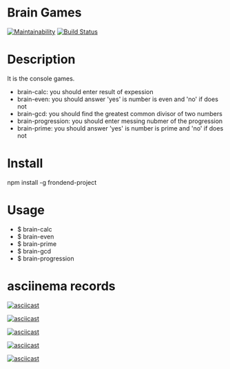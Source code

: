 # Brain Games

[![Maintainability](https://api.codeclimate.com/v1/badges/0ba24ff7dd676bab81a7/maintainability)](https://codeclimate.com/github/annapuchkova/frontend-project-lvl1/maintainability)
[![Build Status](https://travis-ci.org/annapuchkova/frontend-project-lvl1.svg?branch=master)](https://travis-ci.org/annapuchkova/frontend-project-lvl1)

# Description

It is the console games.
- brain-calc: you should enter result of expession
- brain-even: you should answer 'yes' is number is even and 'no' if does not
- brain-gcd: you should find the greatest common divisor of two numbers
- brain-progression: you should enter messing nubmer of the progression
- brain-prime: you should answer 'yes' is number is prime and 'no' if does not

# Install

npm install -g frondend-project

# Usage

- $ brain-calc
- $ brain-even
- $ brain-prime
- $ brain-gcd
- $ brain-progression


# asciinema records
[![asciicast](https://asciinema.org/a/vml2T3H8LZy6CJQQYNKpAmpX7.svg)](https://asciinema.org/a/vml2T3H8LZy6CJQQYNKpAmpX7)

[![asciicast](https://asciinema.org/a/u1nxPXavkVaDIvY43GxqqQNWN.svg)](https://asciinema.org/a/u1nxPXavkVaDIvY43GxqqQNWN)

[![asciicast](https://asciinema.org/a/BwzhOAi9H3XPUo424CQDsuhwr.svg)](https://asciinema.org/a/BwzhOAi9H3XPUo424CQDsuhwr)

[![asciicast](https://asciinema.org/a/QOcX2yomynRPOOFnJ0if8nrNK.svg)](https://asciinema.org/a/QOcX2yomynRPOOFnJ0if8nrNK)

[![asciicast](https://asciinema.org/a/xhrtippEzzVLililUd3Fh68h2.svg)](https://asciinema.org/a/xhrtippEzzVLililUd3Fh68h2)